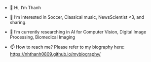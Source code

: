 - 👋 Hi, I’m Thanh
- 👀 I’m interested in Soccer, Classical music, NewsScientist <3, and sharing.
- 🌱 I’m currently researching in AI for Computer Vision, Digital Image Processing, Biomedical Imaging

- 📫 How to reach me?
Please refer to my biography here: https://nhthanh0809.github.io/mybiography/

<!---
nhthanh0809/nhthanh0809 is a ✨ special ✨ repository because its `README.md` (this file) appears on your GitHub profile.
You can click the Preview link to take a look at your changes.
--->
